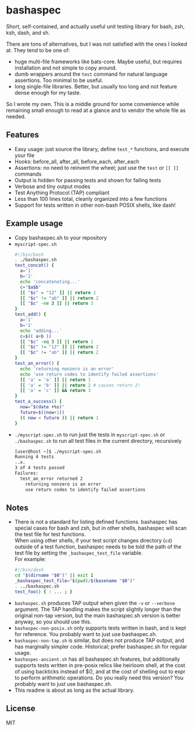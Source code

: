 # bashaspec

Short, self-contained, and actually useful unit testing library for bash, zsh, ksh, dash, and sh.

There are tons of alternatives, but I was not satisfied with the ones I looked at. They tend to be one of:
* huge multi-file frameworks like bats-core. Maybe useful, but requires installation and not simple to copy around.
* dumb wrappers around the `test` command for natural language assertions. Too minimal to be useful.
* long single-file libraries. Better, but usually too long and not feature dense enough for my taste.

So I wrote my own. This is a middle ground for some convenience while remaining small enough to read at a glance and to vendor the whole file as needed.

## Features

* Easy usage: just source the library, define `test_*` functions, and execute your file
* Hooks: before_all, after_all, before_each, after_each
* Assertions: no need to reinvent the wheel; just use the `test` or `[[ ]]` commands
* Output is hidden for passing tests and shown for failing tests
* Verbose and tiny output modes
* Test Anything Protocol (TAP) compliant
* Less than 100 lines total, cleanly organized into a few functions
* Support for tests written in other non-bash POSIX shells, like dash!

## Example usage

* Copy bashaspec.sh to your repository
* `myscript-spec.sh`
  ```bash
  #!/bin/bash
  . ./bashaspec.sh
  test_concat() {
    a='1'
    b='2'
    echo 'concatenating...'
    c="$a$b"
    [[ "$c" = "12" ]] || return 1
    [[ "$c" != "ab" ]] || return 2
    [[ "$c" -ne 3 ]] || return 3
  }
  test_add() {
    a='1'
    b='2'
    echo 'adding...'
    c=$(( a+b ))
    [[ "$c" -eq 3 ]] || return 1
    [[ "$c" != "12" ]] || return 2
    [[ "$c" != "ab" ]] || return 2
  }
  test_an_error() {
    echo 'returning nonzero is an error'
    echo 'use return codes to identify failed assertions'
    [[ 'a' = 'a' ]] || return 1
    [[ 'a' = 'b' ]] || return 2 # causes return 2!
    [[ 'a' = 'c' ]] && return 3
  }
  test_a_success() {
    now="$(date +%s)"
    future=$((now+1))
    (( now < future )) || return 1
  }
  ```
* `./myscript-spec.sh` to run just the tests in `myscript-spec.sh` or `./bashaspec.sh` to run all test files in the current directory, recursively
  ```bash
  [user@host ~]$ ./myscript-spec.sh
  Running 4 tests
  ..x.
  3 of 4 tests passed
  Failures:
    test_an_error returned 2
      returning nonzero is an error
      use return codes to identify failed assertions
  ```

## Notes

* There is not a standard for listing defined functions. bashaspec has special cases for bash and zsh, but in other shells, bashaspec will scan the test file for test functions.  
  When using other shells, if your test script changes directory (`cd`) outside of a test function, bashaspec needs to be told the path of the test file by setting the `_bashaspec_test_file` variable.  
  For example:
  ```bash
  #!/bin/dash
  cd "$(dirname "$0")" || exit 1
  _bashaspec_test_file="$(pwd)/$(basename "$0")"
  . ../bashaspec.sh
  test_foo() { : ... ; }
  ```
* `bashaspec.sh` produces TAP output when given the `-v` or `--verbose` argument. The TAP handling makes the script slightly longer than the original non-tap version, but the main bashaspec.sh version is better anyway, so you should use this.
* `bashaspec-non-posix.sh` only supports tests written in bash, and is kept for reference. You probably want to just use bashaspec.sh.
* `bashaspec-non-tap.sh` is similar, but does not produce TAP output, and has marginally simpler code. Historical; prefer bashaspec.sh for regular usage.
* `bashaspec-ancient.sh` has all bashaspec.sh features, but additionally supports tests written in pre-posix relics like heirloom shell, at the cost of using backticks instead of $(), and at the cost of shelling out to expr to perform arithmetic operations. Do you really need this version? You probably want to just use bashaspec.sh.
* This readme is about as long as the actual library.

## License

MIT
